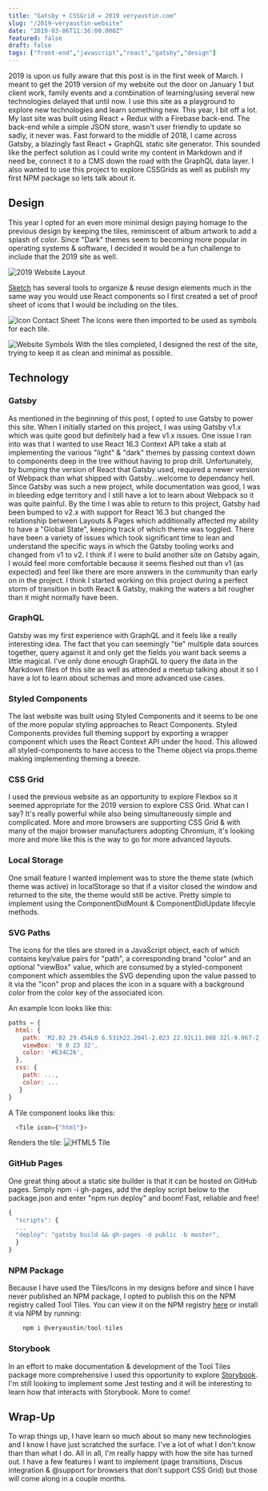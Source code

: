 ```yaml
---
title: "Gatsby + CSSGrid = 2019 veryaustin.com"
slug: "/2019-veryaustin-website"
date: "2019-03-06T11:36:00.000Z"
featured: false
draft: false
tags: ["front-end","javascript","react","gatsby","design"]
---
```


2019 is upon us fully aware that this post is in the first week of March. I meant to get the 2019 version of my website out the door on January 1 but client work, family events and a combination of learning/using several new technologies delayed that until now. I use this site as a playground to explore new technologies and learn something new. This year, I bit off a lot. My last site was built using React + Redux with a Firebase back-end. The back-end while a simple JSON store, wasn't user friendly to update so sadly, it never was. Fast forward to the middle of 2018, I came across Gatsby, a blazingly fast React + GraphQL static site generator. This sounded like the perfect solution as I could write my content in Markdown and if need be, connect it to a CMS down the road with the GraphQL data layer. I also wanted to use this project to explore CSSGrids as well as publish my first NPM package so lets talk about it.

## Design

This year I opted for an even more minimal design paying homage to the previous design by keeping the tiles, reminiscent of album artwork to add a splash of color. Since "Dark" themes seem to becoming more popular in operating systems & software, I decided it would be a fun challenge to include that the 2019 site as well.

![2019 Website Layout](./images/2019_veryaustin_website_layout.png)

[Sketch](https://www.sketchapp.com/) has several tools to organize & reuse design elements much in the same way you would use React components so I first created a set of proof sheet of icons that I would be including on the tiles.

![Icon Contact Sheet](./images/icon_contact_sheet.png)
The Icons were then imported to be used as symbols for each tile.

![Website Symbols](./images/2019_veryaustin_website_symbols.png)
With the tiles completed, I designed the rest of the site, trying to keep it as clean and minimal as possible.

## Technology

### Gatsby
As mentioned in the beginning of this post, I opted to use Gatsby to power this site. When I initially started on this project, I was using Gatsby v1.x which was quite good but definitely had a few v1.x issues. One issue I ran into was that I wanted to use React 16.3 Context API take a stab at implementing the various "light" & "dark" themes by passing context down to components deep in the tree without having to prop drill. Unfortunately, by bumping the version of React that Gatsby used, required a newer version of Webpack than what shipped with Gatsby...welcome to dependancy hell. Since Gatsby was such a new project, while documentation was good, I was in bleeding edge territory and I still have a lot to learn about Webpack so it was quite painful. By the time I was able to return to this project, Gatsby had been bumped to v2.x with support for React 16.3 but changed the relationship between Layouts & Pages which additionally affected my ability to have a "Global State", keeping track of which theme was toggled. There have been a variety of issues which took significant time to lean and understand the specific ways in which the Gatsby tooling works and changed from v1 to v2. I think if I were to build another site on Gatsby again, I would feel more comfortable because it seems fleshed out than v1 (as expected) and feel like there are more answers in the community than early on in the project. I think I started working on this project during a perfect storm of transition in both React & Gatsby, making the waters a bit rougher than it might normally have been.

### GraphQL
Gatsby was my first experience with GraphQL and it feels like a really interesting idea. The fact that you can seemingly "tie" multiple data sources together, query against it and only get the fields you want back seems a little magical. I've only done enough GraphQL to query the data in the Markdown files of this site as well as attended a meetup talking about it so I have a lot to learn about schemas and more advanced use cases.

### Styled Components
The last website was built using Styled Components and it seems to be one of the more popular styling approaches to React Components. Styled Components provides full theming support by exporting a <ThemeProvider> wrapper component which uses the React Context API under the hood. This allowed all styled-components to have access to the Theme object via props.theme making implementing theming a breeze.

### CSS Grid
I used the previous website as an opportunity to explore Flexbox so it seemed appropriate for the 2019 version to explore CSS Grid. What can I say? It's really powerful while also being simultaneously simple and complicated. More and more browsers are supporting CSS Grid & with many of the major browser manufacturers adopting Chromium, it's looking more and more like this is the way to go for more advanced layouts.

### Local Storage
One small feature I wanted implement was to store the theme state (which theme was active) in localStorage so that if a visitor closed the window and returned to the site, the theme would still be active. Pretty simple to implement using the ComponentDidMount & ComponentDidUpdate lifecyle methods.

### SVG Paths
The icons for the tiles are stored in a JavaScript object, each of which contains key/value pairs for "path", a corresponding brand "color" and an optional "viewBox" value, which are consumed by a styled-component component which assembles the SVG depending upon the value passed to it via the "icon" prop and places the icon in a square with a background color from the color key of the associated icon.

An example Icon looks like this:
```javascript
paths = {
  html: {
    path: 'M2.02 29.454L0 6.531h22.204l-2.023 22.92L11.088 32l-9.067-2.546zm1',
    viewBox: '0 0 23 32',
    color: '#E34C26',
  },
  css: {
    path: ...,
    color: ...
   }
}
```

A Tile component looks like this:
```javascript
  <Tile icon={"html"}>
```

Renders the tile:
![HTML5 Tile](./images/HTML5_tile.png)

### GitHub Pages
One great thing about a static site builder is that it can be hosted on GitHub pages. Simply npm -i gh-pages, add the deploy script below to the package.json and enter "npm run deploy" and boom! Fast, reliable and free!

```javascript
{
  "scripts": {
  ...
  "deploy": "gatsby build && gh-pages -d public -b master",
  }
}
```

### NPM Package
Because I have used the Tiles/Icons in my designs before and since I have never published an NPM package, I opted to publish this on the NPM registry called Tool Tiles. You can view it on the NPM registry [here](https://www.npmjs.com/package/@veryaustin/tool-tiles) or install it via NPM by running:

```javascript
    npm i @veryaustin/tool-tiles
```

### Storybook
In an effort to make documentation & development of the Tool Tiles package more comprehensive I used this opportunity to explore [Storybook](https://storybook.js.org). I'm still looking to implement some Jest testing and it will be interesting to learn how that interacts with Storybook. More to come!


## Wrap-Up
To wrap things up, I have learn so much about so many new technologies and I know I have just scratched the surface. I've a lot of what I don't know than than what I do. All in all, I'm really happy with how the site has turned out. I have a few features I want to implement (page transitions, Discus integration & @support for browsers that don't support CSS Grid) but those will come along in a couple months.
